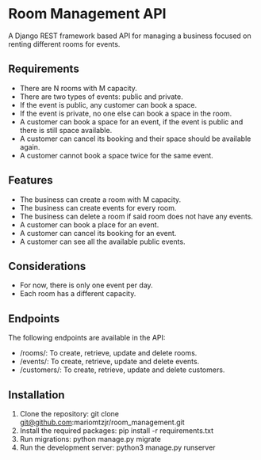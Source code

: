 # Room Management API

A Django REST framework based API for managing a business focused on renting different rooms for events.

## Requirements
- There are N rooms with M capacity.
- There are two types of events: public and private.
- If the event is public, any customer can book a space.
- If the event is private, no one else can book a space in the room.
- A customer can book a space for an event, if the event is public and there is still space available.
- A customer can cancel its booking and their space should be available again.
- A customer cannot book a space twice for the same event.

## Features
- The business can create a room with M capacity.
- The business can create events for every room.
- The business can delete a room if said room does not have any events.
- A customer can book a place for an event.
- A customer can cancel its booking for an event.
- A customer can see all the available public events.

## Considerations
- For now, there is only one event per day.
- Each room has a different capacity.

## Endpoints
The following endpoints are available in the API:

- /rooms/: To create, retrieve, update and delete rooms.
- /events/: To create, retrieve, update and delete events.
- /customers/: To create, retrieve, update and delete customers.

## Installation
1. Clone the repository: git clone git@github.com:mariomtzjr/room_management.git
2. Install the required packages: pip install -r requirements.txt
3. Run migrations: python manage.py migrate
4. Run the development server: python3 manage.py runserver